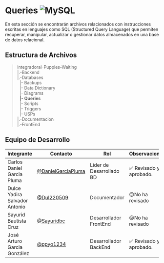 # Queries ![MySQL](https://img.shields.io/badge/MySQL-005C84?style=for-the-badge&logo=mysql&logoColor=white)

 En esta sección se encontrarán archivos relacionados con  instrucciones escritas en lenguajes como SQL (Structured Query Language) que permiten recuperar, manipular, actualizar o gestionar datos almacenados en una base de datos relacional. 

## Estructura de Archivos

>IntegradoraI-Puppies-Waiting<br>
>|.-Backend <br>
>|.-Databases <br>
>&nbsp;&nbsp;|- Backups<br>
>&nbsp;&nbsp;|- Data Dictionary<br>
>&nbsp;&nbsp;|- Diagrams<br>
>&nbsp;&nbsp;**|- Queries**<br>
>&nbsp;&nbsp;|- Scripts<br>
>&nbsp;&nbsp;|- Triggers<br>
>&nbsp;&nbsp;|- USPs<br>
>|.-Documentacion<br>
>|.-FrontEnd


## Equipo de Desarrollo

|Integrante|Contacto|Rol|Observaciones|
|------------|--------|---|---|
|Carlos Daniel Garcia Pluma|[@DanielGarciaPluma](https://github.com/DanielGarciaPluma)|Lider de Desarrollado BD|✅ Revisado y aprobado.|
|Dulce Yadira Salvador Antonio|[@Dul220509](https://github.com/Dul220509)|Documentador|😔No ha revisado|
|Sayurid Bautista Cruz|[@Sayuridbc](https://github.com/sayuridbc)|Desarrollador FrontEnd|😔No ha revisado|
|José Arturo Garcia González |[@ppyo1234](https://github.com/ppyo1234)|Desarrollador BackEnd|✅ Revisado y aprobado.|
